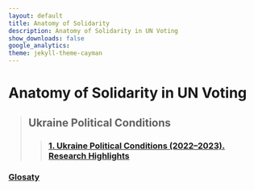 ```yaml
---
layout: default
title: Anatomy of Solidarity
description: Anatomy of Solidarity in UN Voting
show_downloads: false
google_analytics:
theme: jekyll-theme-cayman
---
```

# Anatomy of Solidarity in UN Voting
> ## Ukraine Political Conditions
>> ### [1. Ukraine Political Conditions (2022–2023). Research Highlights](./01)

### [Glosaty](./glossary)
